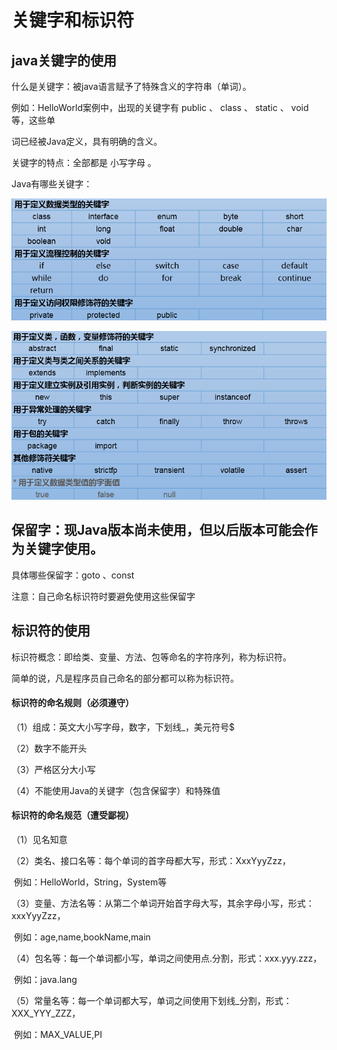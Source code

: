 # 关键字和标识符

## java关键字的使用

什么是关键字：被java语言赋予了特殊含义的字符串（单词）。

例如：HelloWorld案例中，出现的关键字有 public  、 class  、 static  、 void  等，这些单

词已经被Java定义，具有明确的含义。

关键字的特点：全部都是 小写字母 。

Java有哪些关键字：

![image.png](_images/1599098761369-30b2ad48-4fed-49a2-ac88-65b58b200fb2.png)

![image.png](_images/1599098786800-8a4a82aa-680e-4b6a-b256-243cc459563a.png)



## 保留字：现Java版本尚未使用，但以后版本可能会作为关键字使用。

具体哪些保留字：goto 、const

注意：自己命名标识符时要避免使用这些保留字



## 标识符的使用

标识符概念：即给类、变量、方法、包等命名的字符序列，称为标识符。

简单的说，凡是程序员自己命名的部分都可以称为标识符。

#### 标识符的命名规则（必须遵守）

（1）组成：英文大小写字母，数字，下划线_，美元符号$

（2）数字不能开头

（3）严格区分大小写

（4）不能使用Java的关键字（包含保留字）和特殊值



#### 标识符的命名规范（遭受鄙视）

（1）见名知意

（2）类名、接口名等：每个单词的首字母都大写，形式：XxxYyyZzz，

​	例如：HelloWorld，String，System等

（3）变量、方法名等：从第二个单词开始首字母大写，其余字母小写，形式：xxxYyyZzz，

​	例如：age,name,bookName,main

（4）包名等：每一个单词都小写，单词之间使用点.分割，形式：xxx.yyy.zzz，

​	例如：java.lang

（5）常量名等：每一个单词都大写，单词之间使用下划线_分割，形式：XXX_YYY_ZZZ，

​	例如：MAX_VALUE,PI